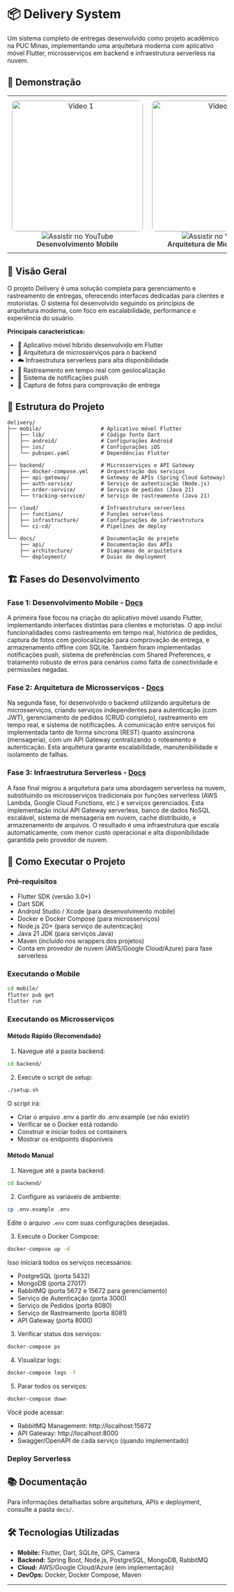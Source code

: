 # 📦 Delivery System

Um sistema completo de entregas desenvolvido como projeto acadêmico na PUC Minas, implementando uma arquitetura moderna com aplicativo móvel Flutter, microsserviços em backend e infraestrutura serverless na nuvem.

## 🎥 Demonstração

<p align="center">
  <table>
    <tr>
      <!-- Card 1 -->
      <td align="center" style="padding: 10px;">
        <a href="https://www.youtube.com/shorts/lNh5pR27yVE" target="_blank" style="text-decoration: none;">
          <img src="https://img.youtube.com/vi/lNh5pR27yVE/hqdefault.jpg" width="300" alt="Vídeo 1" style="border-radius: 10px; border: 1px solid #ddd;">
          <br>
          <img src="https://img.shields.io/badge/YouTube-Assistir-red?style=flat-square&logo=youtube" alt="Assistir no YouTube">
          <br>
          <strong style="color: #333; font-family: Arial, sans-serif;">Desenvolvimento Mobile</strong>
        </a>
      </td>
      <td align="center" style="padding: 10px;">
        <a href="https://www.youtube.com/shorts/lNh5pR27yVE" target="_blank" style="text-decoration: none;">
          <img src="https://img.youtube.com/vi/lNh5pR27yVE/hqdefault.jpg" width="300" alt="Vídeo 1" style="border-radius: 10px; border: 1px solid #ddd;">
          <br>
          <img src="https://img.shields.io/badge/YouTube-Assistir-red?style=flat-square&logo=youtube" alt="Assistir no YouTube">
          <br>
          <strong style="color: #333; font-family: Arial, sans-serif;">Arquitetura de Microsserviços</strong>
        </a>
      </td>
      <td align="center" style="padding: 10px;">
        <a href="https://www.youtube.com/shorts/lNh5pR27yVE" target="_blank" style="text-decoration: none;">
          <img src="https://img.youtube.com/vi/lNh5pR27yVE/hqdefault.jpg" width="300" alt="Vídeo 1" style="border-radius: 10px; border: 1px solid #ddd;">
          <br>
          <img src="https://img.shields.io/badge/YouTube-Assistir-red?style=flat-square&logo=youtube" alt="Assistir no YouTube">
          <br>
          <strong style="color: #333; font-family: Arial, sans-serif;">Infraestrutura Serverless</strong>
        </a>
      </td>
      

  </table>
</p>


## 🚀 Visão Geral

O projeto Delivery é uma solução completa para gerenciamento e rastreamento de entregas, oferecendo interfaces dedicadas para clientes e motoristas. O sistema foi desenvolvido seguindo os princípios de arquitetura moderna, com foco em escalabilidade, performance e experiência do usuário.

**Principais características:**
- 📱 Aplicativo móvel híbrido desenvolvido em Flutter
- 🔧 Arquitetura de microsserviços para o backend
- ☁️ Infraestrutura serverless para alta disponibilidade
- 📍 Rastreamento em tempo real com geolocalização
- 🔔 Sistema de notificações push
- 📸 Captura de fotos para comprovação de entrega

## 📁 Estrutura do Projeto

```
delivery/
├── mobile/                   # Aplicativo móvel Flutter
│   ├── lib/                  # Código fonte Dart
│   ├── android/              # Configurações Android
│   ├── ios/                  # Configurações iOS
│   └── pubspec.yaml          # Dependências Flutter
│
├── backend/                  # Microsserviços e API Gateway
│   ├── docker-compose.yml    # Orquestração dos serviços
│   ├── api-gateway/          # Gateway de APIs (Spring Cloud Gateway)
│   ├── auth-service/         # Serviço de autenticação (Node.js)
│   ├── order-service/        # Serviço de pedidos (Java 21)
│   └── tracking-service/     # Serviço de rastreamento (Java 21)
│
├── cloud/                    # Infraestrutura serverless
│   ├── functions/            # Funções serverless
│   ├── infrastructure/       # Configurações de infraestrutura
│   └── ci-cd/                # Pipelines de deploy
│
└── docs/                     # Documentação do projeto
    ├── api/                  # Documentação das APIs
    ├── architecture/         # Diagramas de arquitetura
    └── deployment/           # Guias de deployment
```

## 🏗️ Fases do Desenvolvimento

### Fase 1: Desenvolvimento Mobile - [Docs](docs/especificacoes_entregas/entrega_01.md)
A primeira fase focou na criação do aplicativo móvel usando Flutter, implementando interfaces distintas para clientes e motoristas. O app inclui funcionalidades como rastreamento em tempo real, histórico de pedidos, captura de fotos com geolocalização para comprovação de entrega, e armazenamento offline com SQLite. Também foram implementadas notificações push, sistema de preferências com Shared Preferences, e tratamento robusto de erros para cenários como falta de conectividade e permissões negadas.

### Fase 2: Arquitetura de Microsserviços - [Docs](docs/especificacoes_entregas/entrega_02.md)
Na segunda fase, foi desenvolvido o backend utilizando arquitetura de microsserviços, criando serviços independentes para autenticação (com JWT), gerenciamento de pedidos (CRUD completo), rastreamento em tempo real, e sistema de notificações. A comunicação entre serviços foi implementada tanto de forma síncrona (REST) quanto assíncrona (mensageria), com um API Gateway centralizando o roteamento e autenticação. Esta arquitetura garante escalabilidade, manutenibilidade e isolamento de falhas.

### Fase 3: Infraestrutura Serverless - [Docs](docs/especificacoes_entregas/entrega_03.md)
A fase final migrou a arquitetura para uma abordagem serverless na nuvem, substituindo os microsserviços tradicionais por funções serverless (AWS Lambda, Google Cloud Functions, etc.) e serviços gerenciados. Esta implementação inclui API Gateway serverless, banco de dados NoSQL escalável, sistema de mensageria em nuvem, cache distribuído, e armazenamento de arquivos. O resultado é uma infraestrutura que escala automaticamente, com menor custo operacional e alta disponibilidade garantida pelo provedor de nuvem.

## 🚀 Como Executar o Projeto

### Pré-requisitos
- Flutter SDK (versão 3.0+)
- Dart SDK
- Android Studio / Xcode (para desenvolvimento mobile)
- Docker e Docker Compose (para microsserviços)
- Node.js 20+ (para serviço de autenticação)
- Java 21 JDK (para serviços Java)
- Maven (incluído nos wrappers dos projetos)
- Conta em provedor de nuvem (AWS/Google Cloud/Azure) para fase serverless

### Executando o Mobile
```bash
cd mobile/
flutter pub get
flutter run
```

### Executando os Microsserviços

#### Método Rápido (Recomendado)

1. Navegue até a pasta backend:
```bash
cd backend/
```

2. Execute o script de setup:
```bash
./setup.sh
```
O script irá:
- Criar o arquivo .env a partir do .env.example (se não existir)
- Verificar se o Docker está rodando
- Construir e iniciar todos os containers
- Mostrar os endpoints disponíveis

#### Método Manual

1. Navegue até a pasta backend:
```bash
cd backend/
```

2. Configure as variáveis de ambiente:
```bash
cp .env.example .env
```
Edite o arquivo `.env` com suas configurações desejadas.

3. Execute o Docker Compose:
```bash
docker-compose up -d
```

Isso iniciará todos os serviços necessários:
- PostgreSQL (porta 5432)
- MongoDB (porta 27017)
- RabbitMQ (porta 5672 e 15672 para gerenciamento)
- Serviço de Autenticação (porta 3000)
- Serviço de Pedidos (porta 8080)
- Serviço de Rastreamento (porta 8081)
- API Gateway (porta 8000)

3. Verificar status dos serviços:
```bash
docker-compose ps
```

4. Visualizar logs:
```bash
docker-compose logs -f
```

5. Parar todos os serviços:
```bash
docker-compose down
```

Você pode acessar:
- RabbitMQ Management: http://localhost:15672
- API Gateway: http://localhost:8000
- Swagger/OpenAPI de cada serviço (quando implementado)

### Deploy Serverless


## 📚 Documentação

Para informações detalhadas sobre arquitetura, APIs e deployment, consulte a pasta `docs/`.

## 🛠️ Tecnologias Utilizadas

- **Mobile:** Flutter, Dart, SQLite, GPS, Camera
- **Backend:** Spring Boot, Node.js, PostgreSQL, MongoDB, RabbitMQ
- **Cloud:** AWS/Google Cloud/Azure (em implementação)
- **DevOps:** Docker, Docker Compose, Maven

---

